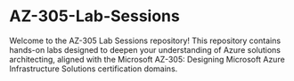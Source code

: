 # AZ-305-Lab-Sessions
Welcome to the AZ-305 Lab Sessions repository! This repository contains hands-on labs designed to deepen your understanding of Azure solutions architecting, aligned with the Microsoft AZ-305: Designing Microsoft Azure Infrastructure Solutions certification domains.
